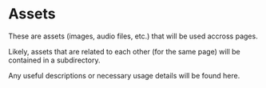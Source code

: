 # Assets

These are assets (images, audio files, etc.) that will be used accross pages. 

Likely, assets that are related to each other (for the same page) will be contained in a subdirectory.

Any useful descriptions or necessary usage details will be found here.
